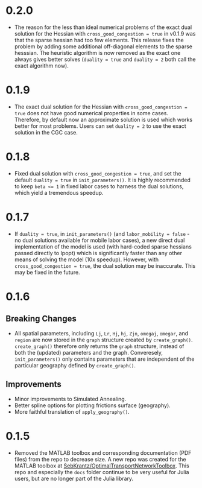 # 0.2.0

* The reason for the less than ideal numerical problems of the exact dual solution for the Hessian with `cross_good_congestion = true` in v0.1.9 was that the sparse hessian had too few elements. This release fixes the problem by adding some additional off-diagonal elements to the sparse hesssian. The heuristic algorithm is now removed as the exact one always gives better solves (`duality = true` and `duality = 2` both call the exact algorithm now). 

# 0.1.9

* The exact dual solution for the Hessian with `cross_good_congestion = true` does not have good numerical properties in some cases. Therefore, by default now an approximate solution is used which works better for most problems. Users can set `duality = 2` to use the exact solution in the CGC case. 

# 0.1.8

* Fixed dual solution with `cross_good_congestion = true`, and set the default `duality = true` in `init_parameters()`. It is highly recommended to keep `beta <= 1` in fixed labor cases to harness the dual solutions, which yield a tremendous speedup.

# 0.1.7

* If `duality = true`, in `init_parameters()` (and `labor_mobility = false` - no dual solutions available for mobile labor cases), a new direct dual implementation of the model is used (with hard-coded sparse hessians passed directly to Ipopt) which is significantly faster than any other means of solving the model (10x speedup). However, with `cross_good_congestion = true`, the dual solution may be inaccurate. This may be fixed in the future.  

# 0.1.6

## Breaking Changes
* All spatial parameters, including `Lj`, `Lr`, `Hj`, `hj`, `Zjn`, `omegaj`, `omegar`, and `region` are now stored in the `graph` structure created by `create_graph()`. `create_graph()` therefore only returns the `graph` structure, instead of both the (updated) parameters and the graph. Converesely, `init_parameters()` only contains parameters that are independent of the particular geography defined by `create_graph()`.

## Improvements
* Minor improvements to Simulated Annealing.
* Better spline options for plotting frictions surface (geography).
* More faithful translation of `apply_geography()`. 

# 0.1.5

* Removed the MATLAB toolbox and corresponding documentation (PDF files) from the repo to decrease size. A new repo was created for the MATLAB toolbox at [SebKrantz/OptimalTransportNetworkToolbox](https://github.com/SebKrantz/OptimalTransportNetworkToolbox). This repo and especially the `docs` folder continue to be very useful for Julia users, but are no longer part of the Julia library. 